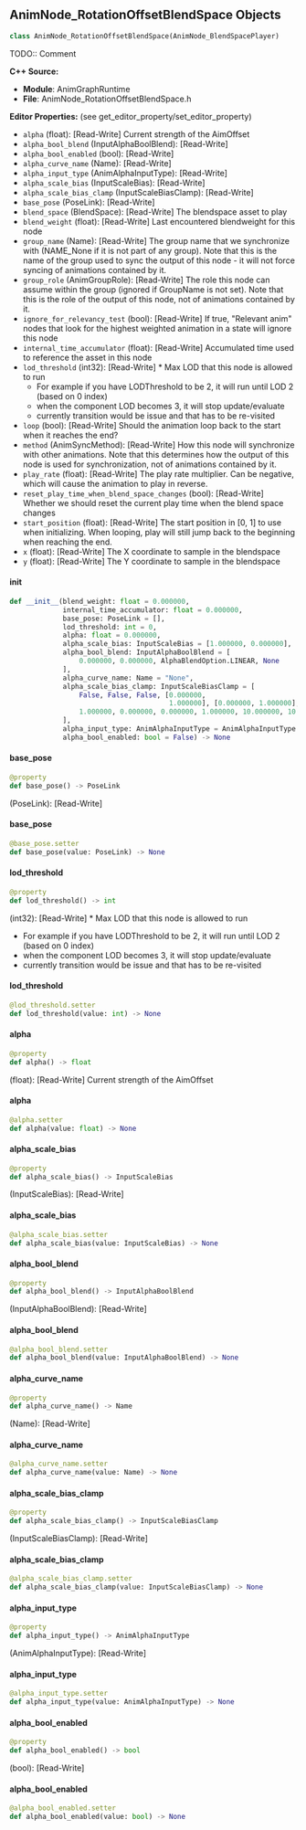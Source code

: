 ## AnimNode_RotationOffsetBlendSpace Objects

```python
class AnimNode_RotationOffsetBlendSpace(AnimNode_BlendSpacePlayer)
```

TODO:: Comment

**C++ Source:**

- **Module**: AnimGraphRuntime
- **File**: AnimNode_RotationOffsetBlendSpace.h

**Editor Properties:** (see get_editor_property/set_editor_property)

- ``alpha`` (float):  [Read-Write] Current strength of the AimOffset
- ``alpha_bool_blend`` (InputAlphaBoolBlend):  [Read-Write]
- ``alpha_bool_enabled`` (bool):  [Read-Write]
- ``alpha_curve_name`` (Name):  [Read-Write]
- ``alpha_input_type`` (AnimAlphaInputType):  [Read-Write]
- ``alpha_scale_bias`` (InputScaleBias):  [Read-Write]
- ``alpha_scale_bias_clamp`` (InputScaleBiasClamp):  [Read-Write]
- ``base_pose`` (PoseLink):  [Read-Write]
- ``blend_space`` (BlendSpace):  [Read-Write] The blendspace asset to play
- ``blend_weight`` (float):  [Read-Write] Last encountered blendweight for this node
- ``group_name`` (Name):  [Read-Write] The group name that we synchronize with (NAME_None if it is not part of any group). Note that
  this is the name of the group used to sync the output of this node - it will not force
  syncing of animations contained by it.
- ``group_role`` (AnimGroupRole):  [Read-Write] The role this node can assume within the group (ignored if GroupName is not set). Note
  that this is the role of the output of this node, not of animations contained by it.
- ``ignore_for_relevancy_test`` (bool):  [Read-Write] If true, "Relevant anim" nodes that look for the highest weighted animation in a state will ignore this node
- ``internal_time_accumulator`` (float):  [Read-Write] Accumulated time used to reference the asset in this node
- ``lod_threshold`` (int32):  [Read-Write] * Max LOD that this node is allowed to run
  * For example if you have LODThreshold to be 2, it will run until LOD 2 (based on 0 index)
  * when the component LOD becomes 3, it will stop update/evaluate
  * currently transition would be issue and that has to be re-visited
- ``loop`` (bool):  [Read-Write] Should the animation loop back to the start when it reaches the end?
- ``method`` (AnimSyncMethod):  [Read-Write] How this node will synchronize with other animations. Note that this determines how the output
  of this node is used for synchronization, not of animations contained by it.
- ``play_rate`` (float):  [Read-Write] The play rate multiplier. Can be negative, which will cause the animation to play in reverse.
- ``reset_play_time_when_blend_space_changes`` (bool):  [Read-Write] Whether we should reset the current play time when the blend space changes
- ``start_position`` (float):  [Read-Write] The start position in [0, 1] to use when initializing. When looping, play will still jump back to the beginning when reaching the end.
- ``x`` (float):  [Read-Write] The X coordinate to sample in the blendspace
- ``y`` (float):  [Read-Write] The Y coordinate to sample in the blendspace

<a id="unreal.AnimNode_RotationOffsetBlendSpace.__init__"></a>

#### __init__

```python
def __init__(blend_weight: float = 0.000000,
             internal_time_accumulator: float = 0.000000,
             base_pose: PoseLink = [],
             lod_threshold: int = 0,
             alpha: float = 0.000000,
             alpha_scale_bias: InputScaleBias = [1.000000, 0.000000],
             alpha_bool_blend: InputAlphaBoolBlend = [
                 0.000000, 0.000000, AlphaBlendOption.LINEAR, None
             ],
             alpha_curve_name: Name = "None",
             alpha_scale_bias_clamp: InputScaleBiasClamp = [
                 False, False, False, [0.000000,
                                       1.000000], [0.000000, 1.000000],
                 1.000000, 0.000000, 0.000000, 1.000000, 10.000000, 10.000000
             ],
             alpha_input_type: AnimAlphaInputType = AnimAlphaInputType.FLOAT,
             alpha_bool_enabled: bool = False) -> None
```

<a id="unreal.AnimNode_RotationOffsetBlendSpace.base_pose"></a>

#### base_pose

```python
@property
def base_pose() -> PoseLink
```

(PoseLink):  [Read-Write]

<a id="unreal.AnimNode_RotationOffsetBlendSpace.base_pose"></a>

#### base_pose

```python
@base_pose.setter
def base_pose(value: PoseLink) -> None
```

<a id="unreal.AnimNode_RotationOffsetBlendSpace.lod_threshold"></a>

#### lod_threshold

```python
@property
def lod_threshold() -> int
```

(int32):  [Read-Write] * Max LOD that this node is allowed to run
* For example if you have LODThreshold to be 2, it will run until LOD 2 (based on 0 index)
* when the component LOD becomes 3, it will stop update/evaluate
* currently transition would be issue and that has to be re-visited

<a id="unreal.AnimNode_RotationOffsetBlendSpace.lod_threshold"></a>

#### lod_threshold

```python
@lod_threshold.setter
def lod_threshold(value: int) -> None
```

<a id="unreal.AnimNode_RotationOffsetBlendSpace.alpha"></a>

#### alpha

```python
@property
def alpha() -> float
```

(float):  [Read-Write] Current strength of the AimOffset

<a id="unreal.AnimNode_RotationOffsetBlendSpace.alpha"></a>

#### alpha

```python
@alpha.setter
def alpha(value: float) -> None
```

<a id="unreal.AnimNode_RotationOffsetBlendSpace.alpha_scale_bias"></a>

#### alpha_scale_bias

```python
@property
def alpha_scale_bias() -> InputScaleBias
```

(InputScaleBias):  [Read-Write]

<a id="unreal.AnimNode_RotationOffsetBlendSpace.alpha_scale_bias"></a>

#### alpha_scale_bias

```python
@alpha_scale_bias.setter
def alpha_scale_bias(value: InputScaleBias) -> None
```

<a id="unreal.AnimNode_RotationOffsetBlendSpace.alpha_bool_blend"></a>

#### alpha_bool_blend

```python
@property
def alpha_bool_blend() -> InputAlphaBoolBlend
```

(InputAlphaBoolBlend):  [Read-Write]

<a id="unreal.AnimNode_RotationOffsetBlendSpace.alpha_bool_blend"></a>

#### alpha_bool_blend

```python
@alpha_bool_blend.setter
def alpha_bool_blend(value: InputAlphaBoolBlend) -> None
```

<a id="unreal.AnimNode_RotationOffsetBlendSpace.alpha_curve_name"></a>

#### alpha_curve_name

```python
@property
def alpha_curve_name() -> Name
```

(Name):  [Read-Write]

<a id="unreal.AnimNode_RotationOffsetBlendSpace.alpha_curve_name"></a>

#### alpha_curve_name

```python
@alpha_curve_name.setter
def alpha_curve_name(value: Name) -> None
```

<a id="unreal.AnimNode_RotationOffsetBlendSpace.alpha_scale_bias_clamp"></a>

#### alpha_scale_bias_clamp

```python
@property
def alpha_scale_bias_clamp() -> InputScaleBiasClamp
```

(InputScaleBiasClamp):  [Read-Write]

<a id="unreal.AnimNode_RotationOffsetBlendSpace.alpha_scale_bias_clamp"></a>

#### alpha_scale_bias_clamp

```python
@alpha_scale_bias_clamp.setter
def alpha_scale_bias_clamp(value: InputScaleBiasClamp) -> None
```

<a id="unreal.AnimNode_RotationOffsetBlendSpace.alpha_input_type"></a>

#### alpha_input_type

```python
@property
def alpha_input_type() -> AnimAlphaInputType
```

(AnimAlphaInputType):  [Read-Write]

<a id="unreal.AnimNode_RotationOffsetBlendSpace.alpha_input_type"></a>

#### alpha_input_type

```python
@alpha_input_type.setter
def alpha_input_type(value: AnimAlphaInputType) -> None
```

<a id="unreal.AnimNode_RotationOffsetBlendSpace.alpha_bool_enabled"></a>

#### alpha_bool_enabled

```python
@property
def alpha_bool_enabled() -> bool
```

(bool):  [Read-Write]

<a id="unreal.AnimNode_RotationOffsetBlendSpace.alpha_bool_enabled"></a>

#### alpha_bool_enabled

```python
@alpha_bool_enabled.setter
def alpha_bool_enabled(value: bool) -> None
```

<a id="unreal.AnimNode_RotationOffsetBlendSpaceGraph"></a>